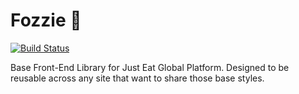 # Fozzie :bear:

[![Build Status](https://travis-ci.com/justeat/gulp-build-fozzie.svg?token=dcwzUq7CHTHZqWbdRCbR&branch=master)](https://travis-ci.com/justeat/gulp-build-fozzie)

Base Front-End Library for Just Eat Global Platform.  Designed to be reusable across any site that want to share those base styles.
